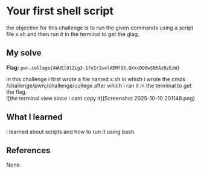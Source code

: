 # Your first shell script
the objective for this challenge is to run the given commands using a script file x.sh and then run it in the terminal to get the glag.

## My solve
**Flag:** `pwn.college{AWUEl91Zig3-1feIr2selAEMf93.QXxcDO0wSN5AzNzEzW}`

in this challenge i first wrote a file named x.sh in whixh i wrote the cmds /challenge/pwn;/challenge/college after which i ran it in the terminal to get the flag.\
![the terminal view since i cant copy it](Screenshot 2025-10-10 201148.png)

## What I learned
i learned about scripts and how to run it using bash.

## References 
None.
